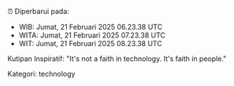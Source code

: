 ⏰ Diperbarui pada:
- WIB: Jumat, 21 Februari 2025 06.23.38 UTC
- WITA: Jumat, 21 Februari 2025 07.23.38 UTC
- WIT: Jumat, 21 Februari 2025 08.23.38 UTC

Kutipan Inspiratif:
"It's not a faith in technology. It's faith in people."


Kategori: technology


